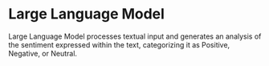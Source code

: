 # Large Language Model 

Large Language Model processes textual input and generates an analysis of the sentiment expressed within the text, categorizing it as Positive, Negative, or Neutral.

